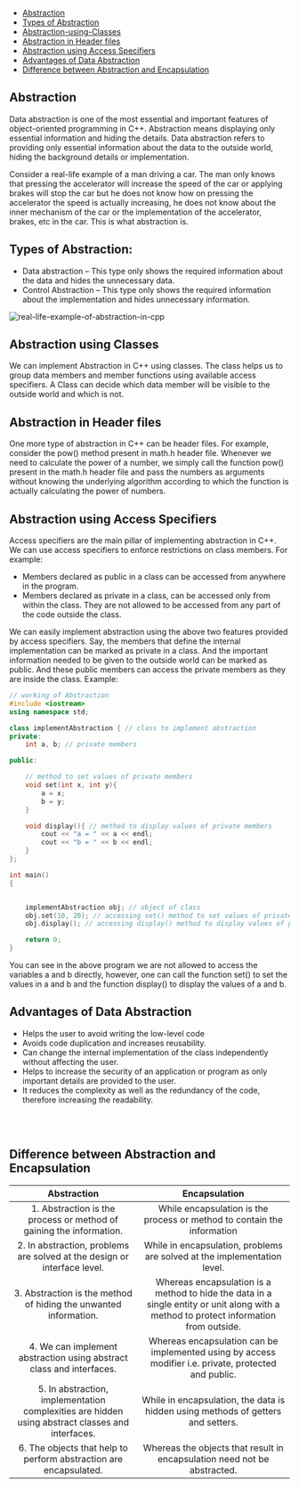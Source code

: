- [Abstraction](#Abstraction)
- [Types of Abstraction](#Types-of-Abstraction)
- [Abstraction-using-Classes](#Abstraction-using-Classes)
- [Abstraction in Header files](#Abstraction-in-Header-files)
- [Abstraction using Access Specifiers](#Abstraction-using-Access-Specifiers)
- [Advantages of Data Abstraction](#Advantages-of-Data-Abstraction)
- [Difference between Abstraction and Encapsulation](#Difference-between-Abstraction-and-Encapsulation)



## Abstraction

Data abstraction is one of the most essential and important features of object-oriented programming in C++. Abstraction means displaying only essential information and hiding the details. Data abstraction refers to providing only essential information about the data to the outside world, hiding the background details or implementation. 

Consider a real-life example of a man driving a car. The man only knows that pressing the accelerator will increase the speed of the car or applying brakes will stop the car but he does not know how on pressing the accelerator the speed is actually increasing, he does not know about the inner mechanism of the car or the implementation of the accelerator, brakes, etc in the car. This is what abstraction is.


## Types of Abstraction:
- Data abstraction – This type only shows the required information about the data and hides the unnecessary data.
- Control Abstraction – This type only shows the required information about the implementation and hides unnecessary information.

![real-life-example-of-abstraction-in-cpp](https://user-images.githubusercontent.com/105644935/215349517-3d68d6f9-7bf9-4170-9812-28920a34bc92.png)

## Abstraction using Classes

We can implement Abstraction in C++ using classes. The class helps us to group data members and member functions using available access specifiers. A Class can decide which data member will be visible to the outside world and which is not. 


## Abstraction in Header files

One more type of abstraction in C++ can be header files. For example, consider the pow() method present in math.h header file. Whenever we need to calculate the power of a number, we simply call the function pow() present in the math.h header file and pass the numbers as arguments without knowing the underlying algorithm according to which the function is actually calculating the power of numbers.



## Abstraction using Access Specifiers

Access specifiers are the main pillar of implementing abstraction in C++. We can use access specifiers to enforce restrictions on class members. For example:

- Members declared as public in a class can be accessed from anywhere in the program.
- Members declared as private in a class, can be accessed only from within the class. They are not allowed to be accessed from any part of the code outside the class.

We can easily implement abstraction using the above two features provided by access specifiers. Say, the members that define the internal implementation can be marked as private in a class. And the important information needed to be given to the outside world can be marked as public. And these public members can access the private members as they are inside the class. 
Example: 
```cpp
// working of Abstraction
#include <iostream>
using namespace std;

class implementAbstraction { // class to implement abstraction
private:
	int a, b; // private members

public:

	// method to set values of private members
	void set(int x, int y){
		a = x;
		b = y;
	}

	void display(){ // method to display values of private members
		cout << "a = " << a << endl;
		cout << "b = " << b << endl;
	}
};

int main()
{


	implementAbstraction obj; // object of class
	obj.set(10, 20); // accessing set() method to set values of private members
	obj.display(); // accessing display() method to display values of private members

	return 0;
}
```
You can see in the above program we are not allowed to access the variables a and b directly, however, one can call the function set() to set the values in a and b and the function display() to display the values of a and b. 


## Advantages of Data Abstraction
- Helps the user to avoid writing the low-level code
- Avoids code duplication and increases reusability.
- Can change the internal implementation of the class independently without affecting the user.
- Helps to increase the security of an application or program as only important details are provided to the user.
- It reduces the complexity as well as the redundancy of the code, therefore increasing the readability.

<br><br>


## Difference between Abstraction and Encapsulation

| Abstraction  | Encapsulation |
| :---: | :---: |
| 1. Abstraction is the process or method of gaining the information.   | While encapsulation is the process or method to contain the information  |
| 2. In abstraction, problems are solved at the design or interface level.  | While in encapsulation, problems are solved at the implementation level. |
| 3. Abstraction is the method of hiding the unwanted information.  | Whereas encapsulation is a method to hide the data in a single entity or unit along with a method to protect information from outside.  |
| 4. We can implement abstraction using abstract class and interfaces. | Whereas encapsulation can be implemented using by access modifier i.e. private, protected and public. |
| 5. In abstraction, implementation complexities are hidden using abstract classes and interfaces. | While in encapsulation, the data is hidden using methods of getters and setters. |
| 6. The objects that help to perform abstraction are encapsulated. | Whereas the objects that result in encapsulation need not be abstracted. |











